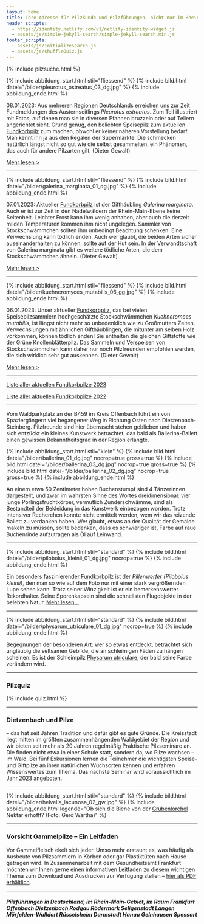 ```yaml
---
layout: home
title: Ihre Adresse für Pilzkunde und Pilzführungen, nicht nur im Rhein-Main-Gebiet
header_scripts:
  - https://identity.netlify.com/v1/netlify-identity-widget.js
  - assets/js/simple-jekyll-search/simple-jekyll-search.min.js
footer_scripts:
  - assets/js/initializeSearch.js
  - assets/js/shuffleQuiz.js
---
```

{% include pilzsuche.html %}

{% include abbildung_start.html stil="fliessend" %}
{% include bild.html datei="/bilder/pleurotus_ostreatus_03_dg.jpg" %}
{% include abbildung_ende.html %}

08.01.2023: Aus mehreren Regionen Deutschlands erreichen uns zur Zeit Fundmeldungen des Austernseitlings *Pleurotus ostreatus*. Zum Teil illustriert mit Fotos, auf denen man sie in diversen Pfannen bruzzeln oder auf Tellern angerichtet sieht. Grund genug, den beliebten Speisepilz zum aktuellen [Fundkorbpilz](AA "Glossar-") zum machen, obwohl er keiner näheren Vorstellung bedarf. Man kennt ihn ja aus den Regalen der Supermärkte. Die schmecken natürlich längst nicht so gut wie die selbst gesammelten, ein Phänomen, das auch für andere Pilzarten gilt. (Dieter Gewalt)

[Mehr lesen >](/pilze/pleurotus-ostreatus-austernseitling)

<div style="clear:  both"></div>

- - -

{% include abbildung_start.html stil="fliessend" %}
{% include bild.html datei="/bilder/galerina_marginata_01_dg.jpg" %}
{% include abbildung_ende.html %}

07.01.2023: Aktueller [Fundkorbpilz](AA "Glossar-") ist der Gifthäubling *Galerina marginata*. Auch er ist zur Zeit in den Nadelwäldern der Rhein-Main-Ebene keine Seltenheit. Leichter Frost kann ihm wenig anhaben, aber auch die derzeit milden Temperaturen kommen ihm nicht ungelegen. Sammler von Stockschwämmchen sollten ihm unbedingt Beachtung schenken. Eine Verwechslung kann tödlich enden. Auch wer glaubt, die beiden Arten sicher auseinanderhalten zu können, sollte auf der Hut sein. In der Verwandtschaft von Galerina marginata gibt es weitere tödliche Arten, die dem Stockschwämmchen ähneln. (Dieter Gewalt)

[Mehr lesen >](/pilze/galerina-marginata-gifthäubling)

<div style="clear:  both"></div>

- - -

{% include abbildung_start.html stil="fliessend" %}
{% include bild.html datei="/bilder/kuehneromyces_mutabilis_06_gg.jpg" %}
{% include abbildung_ende.html %}

06.01.2023: Unser aktueller [Fundkorbpilz](AA "Glossar-"), das bei vielen Speisepilzsammlern hochgeschätzte Stockschwämmchen *Kuehneromces mutabilis*, ist längst nicht mehr so unbedenklich wie zu Großmutters Zeiten. Verwechslungen mit ähnlichen Gifthäublingen, die mitunter am selben Holz vorkommen, können tödlich enden!  Sie enthalten die gleichen Giftstoffe wie der Grüne Knollenblätterpilz. Das Sammeln und Verspeisen von Stockschwämmchen kann daher nur noch Pilzfreunden empfohlen werden, die sich wirklich sehr gut auskennen. (Dieter Gewalt)

[Mehr lesen >](/pilze/kuehneromyces-mutabilis-stockschwämmchen)

<div style="clear:  both"></div>

- - -

[Liste aller aktuellen Fundkorbpilze 2023](/artikel/liste-aller-aktuellen-fundkorbpilze-2023.html)

[Liste aller aktuellen Fundkorbpilze 2022](/artikel/liste-aller-aktuellen-fundkorbpilze-2022.html)

- - -

Vom Waldparkplatz an der B459 im Kreis Offenbach führt ein von Spaziergängern viel begangener Weg in Richtung Osten nach Dietzenbach-Steinberg. Pilzfreunde sind hier überrascht stehen geblieben und haben sich entzückt ein kleines Kunstwerk betrachtet, das bald als Ballerina-Ballett einen gewissen Bekanntheitsgrad in der Region erlangte.

{% include abbildung_start.html stil="klein" %}
{% include bild.html datei="/bilder/ballerina_01_dg.jpg" nocrop=true gross=true %}
{% include bild.html datei="/bilder/ballerina_03_dg.jpg" nocrop=true gross=true %}
{% include bild.html datei="/bilder/ballerina_02_dg.jpg" nocrop=true gross=true %}
{% include abbildung_ende.html %}

An einem etwa 50 Zentimeter hohen Buchenstumpf sind 4 Tänzerinnen dargestellt, und zwar im wahrsten Sinne des Wortes dreidimensional: vier junge Porlingsfruchtkörper, vermutlich Zunderschwämme, sind als Bestandteil der Bekleidung in das Kunstwerk einbezogen worden. Trotz intensiver Recherchen konnte nicht ermittelt werden, wem wir das reizende Ballett zu verdanken haben. Wer glaubt, etwas an der Qualität der Gemälde mäkeln zu müssen, sollte bedenken, dass es schwieriger ist, Farbe auf raue Buchenrinde aufzutragen als Öl auf Leinwand.

- - -

{% include abbildung_start.html stil="standard" %}
{% include bild.html datei="/bilder/pilobolus_kleinii_01_dg.jpg" nocrop=true %}
{% include abbildung_ende.html %}

Ein besonders faszinierender [Fundkorbpilz](AA "Glossar-") ist der *Pillenwerfer (Pilobolus kleinii)*, den man so wie auf dem Foto nur mit einer stark vergrößernden Lupe sehen kann. Trotz seiner Winzigkeit ist er ein bemerkenswerter Rekordhalter. Seine Sporenkapseln sind die schnellsten Flugobjekte in der belebten Natur. [Mehr lesen...](/pilze/pilobolus-kleinii-pillenwerfer)

- - -

{% include abbildung_start.html stil="standard" %}
{% include bild.html datei="/bilder/physarum_utriculare_01_dg.jpg" nocrop=true %}
{% include abbildung_ende.html %}

Begegnungen der besonderen Art: wer so etwas entdeckt, betrachtet sich ungläubig die seltsamen Gebilde, die an schleimigen Fäden zu hängen scheinen. Es ist der Schleimpilz [Physarum utriculare](/pilze/physarum-utriculare-fadenfruchtschleimpilz), der bald seine Farbe verändern wird.

- - -

### Pilzquiz

{% include quiz.html %}

- - -

### Dietzenbach und Pilze

– das hat seit Jahren Tradition und dafür gibt es gute Gründe. Die Kreisstadt liegt mitten im größten zusammenhängenden Waldgebiet der Region und wir bieten seit mehr als 20 Jahren regelmäßig Praktische Pilzseminare an. Die finden nicht etwa in einer Schule statt, sondern da, wo Pilze wachsen – im Wald. Bei fünf Exkursionen lernen die Teilnehmer die wichtigsten Speise- und Giftpilze an ihren natürlichen Wuchsorten kennen und erfahren Wissenswertes zum Thema. Das nächste Seminar wird voraussichtlich im Jahr 2023 angeboten.  

- - -

{% include abbildung_start.html stil="standard" %}
{% include bild.html datei="/bilder/helvella_lacunosa_02_gw.jpg" %}
{% include abbildung_ende.html legende="Ob sich die Biene von der <a href='/pilze/helvella-lacunosa-grubenlorchel'>Grubenlorchel</a> Nektar erhofft?  (Foto: Gerd Wartha)" %}

- - -

### Vorsicht Gammelpilze – Ein Leitfaden

Vor Gammelfleisch ekelt sich jeder. Umso mehr erstaunt es, was häufig als Ausbeute von Pilzsammlern in Körben oder gar Plastiktüten nach Hause getragen wird. In Zusammenarbeit mit dem Gesundheitsamt Frankfurt möchten wir Ihnen gerne einen informativen Leitfaden zu diesem wichtigen Thema zum Download und Ausdrucken zur Verfügung stellen – [hier als PDF erhältlich](/assets/docs/Fundkorb.de-Gammelpilze.pdf).

- - -

##### Pilzführungen in Deutschland, im Rhein-Main-Gebiet, im Raum Frankfurt Offenbach Dietzenbach Rodgau Rödermark Seligenstadt Langen Mörfelden-Walldort Rüsselsheim Darmstadt Hanau Gelnhausen Spessart